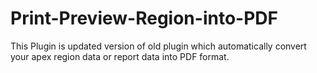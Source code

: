 # Print-Preview-Region-into-PDF
This Plugin is updated version of old plugin which automatically convert your apex region data or report data into PDF format.
